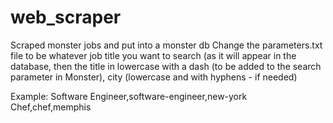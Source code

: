 # web_scraper
Scraped monster jobs and put into a monster db
Change the parameters.txt file to be whatever job title you want to search (as it will appear in the database, then the title in lowercase with a dash (to be added to the search parameter in Monster), city (lowercase and with hyphens - if needed)

Example:
Software Engineer,software-engineer,new-york
Chef,chef,memphis

